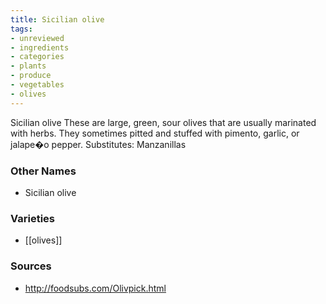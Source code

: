 ```yaml
---
title: Sicilian olive
tags:
- unreviewed
- ingredients
- categories
- plants
- produce
- vegetables
- olives
---
```

Sicilian olive These are large, green, sour olives that are usually marinated with herbs. They sometimes pitted and stuffed with pimento, garlic, or jalape�o pepper. Substitutes: Manzanillas

### Other Names

* Sicilian olive

### Varieties

* [[olives]]

### Sources
* http://foodsubs.com/Olivpick.html
